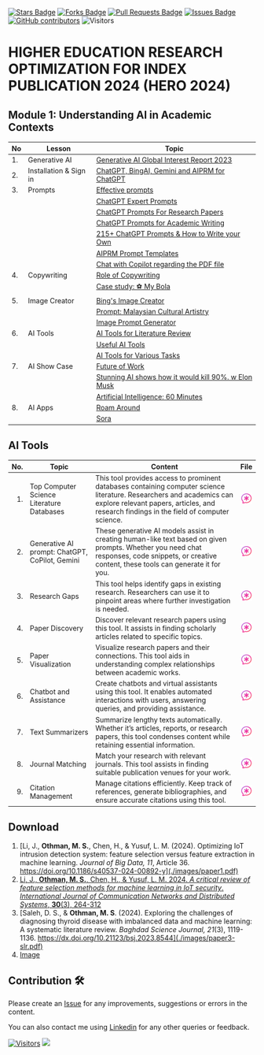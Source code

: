 <a href="https://github.com/drshahizan/ai-tools/stargazers"><img src="https://img.shields.io/github/stars/drshahizan/ai-tools" alt="Stars Badge"/></a>
<a href="https://github.com/drshahizan/ai-tools/network/members"><img src="https://img.shields.io/github/forks/drshahizan/ai-tools" alt="Forks Badge"/></a>
<a href="https://github.com/drshahizan/ai-tools"><img src="https://img.shields.io/github/issues-pr/drshahizan/ai-tools" alt="Pull Requests Badge"/></a>
<a href="https://github.com/drshahizan/ai-tools/issues"><img src="https://img.shields.io/github/issues/drshahizan/ai-tools" alt="Issues Badge"/></a>
<a href="https://github.com/drshahizan/ai-tools/graphs/contributors"><img alt="GitHub contributors" src="https://img.shields.io/github/contributors/drshahizan/ai-tools?color=2b9348"></a>
![Visitors](https://api.visitorbadge.io/api/visitors?path=https%3A%2F%2Fgithub.com%2Fdrshahizan%2Fai-tools&labelColor=%23d9e3f0&countColor=%23697689&style=flat)

# HIGHER EDUCATION RESEARCH OPTIMIZATION  FOR INDEX PUBLICATION 2024 (HERO 2024)

## Module 1: Understanding AI in Academic Contexts

| No | Lesson | Topic |
|--------|---------|---------|
| 1.| Generative AI|[Generative AI Global Interest Report 2023](https://www.electronicshub.org/generative-ai-global-interest-report-2023/)
| 2. | Installation & Sign in |[ChatGPT, BingAI, Gemini and AIPRM for ChatGPT](https://github.com/drshahizan/Generative-AI-Playground/blob/main/materials/signin.md)|
| 3. | Prompts | [Effective prompts](https://drshahizan.gitbook.io/copywriting-chatgpt/prompts/effective-prompts)|
|  |  | [ChatGPT Expert Prompts](https://github.com/drshahizan/Generative-AI-Playground/blob/main/materials/prompt.md)|
|  |  | [ChatGPT Prompts For Research Papers](https://github.com/drshahizan/Generative-AI-Playground/blob/main/materials/prompt_research.md)|
|  |  | [ChatGPT Prompts for Academic Writing](https://github.com/drshahizan/Generative-AI-Playground/blob/main/materials/prompt_academic.md)|
|  |  | [215+ ChatGPT Prompts & How to Write your Own](https://writesonic.com/blog/chatgpt-prompts)|
|  |  | [AIPRM Prompt Templates](https://drshahizan.gitbook.io/copywriting-chatgpt/prompts/aiprm-prompt-templates)|
|  |  | [Chat with Copilot regarding the PDF file](https://github.com/drshahizan/Generative-AI-Playground/blob/main/materials/copilot.md)|
| 4. | Copywriting| [Role of Copywriting](https://drshahizan.gitbook.io/copywriting-chatgpt/introduction-copywriting/role) |
|  | | [Case study: ⚽ My Bola](https://drshahizan.gitbook.io/copywriting-chatgpt/introduction-copywriting/case-study/copywriting) |
| 5. | Image Creator | [Bing's Image Creator](https://github.com/drshahizan/Generative-AI-Playground/blob/main/materials/bing_image.md) |
|  |  | [Prompt: Malaysian Cultural Artistry](https://github.com/drshahizan/Generative-AI-Playground/blob/main/materials/drawing.md) |
|  |  | [Image Prompt Generator](https://aivyx.com/bing-create-prompt-generator/) |
| 6. | AI Tools| [AI Tools for Literature Review](https://drshahizan.gitbook.io/ai-tools/) |
|  | | [Useful AI Tools](https://github.com/drshahizan/Generative-AI-Playground/blob/main/materials/aitools1.md) |
|||[AI Tools for Various Tasks](https://github.com/drshahizan/Generative-AI-Playground/blob/main/materials/aitools1.md)|
| 7. | AI Show Case | [Future of Work](https://github.com/drshahizan/Generative-AI-Playground/blob/main/images/Future%20of%20Work%20.pdf) |
|||[Stunning AI shows how it would kill 90%. w Elon Musk](https://youtu.be/J6Mdq3n6kgk?si=4G0k5-WNH55pBMhw)|
|||[Artificial Intelligence: 60 Minutes ](https://youtu.be/aZ5EsdnpLMI?si=3aEFdMyTnOWZTuCZ)|
| 8. | AI Apps| [Roam Around](https://www.roamaround.io/) |
|||[Sora](https://openai.com/sora)|


## AI Tools

| No. | Topic                                             | Content | File | 
|----: |----------------------------------------------------|------|------|
| 1.   | Top Computer Science Literature Databases | This tool provides access to prominent databases containing computer science literature. Researchers and academics can explore relevant papers, articles, and research findings in the field of computer science. | <a href="https://github.com/drshahizan/ai-tools/blob/main/materials/d2-LR.md" ><img src="./images/brave-ai.png" width="24px" height="24px" ></a> |
| 2.   | Generative AI prompt: ChatGPT, CoPilot, Gemini | These generative AI models assist in creating human-like text based on given prompts. Whether you need chat responses, code snippets, or creative content, these tools can generate it for you. |<a href="https://github.com/drshahizan/ai-tools/blob/main/materials/d1-genai.md" ><img src="./images/brave-ai.png" width="24px" height="24px" ></a> |
| 3.   | Research Gaps | This tool helps identify gaps in existing research. Researchers can use it to pinpoint areas where further investigation is needed. | <a href="https://github.com/drshahizan/ai-tools/blob/main/materials/d1-gaps.md" ><img src="./images/brave-ai.png" width="24px" height="24px" ></a> |
| 4.   | Paper Discovery | Discover relevant research papers using this tool. It assists in finding scholarly articles related to specific topics.| <a href="https://github.com/drshahizan/ai-tools/blob/main/materials/d2-ELR.md" ><img src="./images/brave-ai.png" width="24px" height="24px" ></a> |
| 5.   | Paper Visualization | Visualize research papers and their connections. This tool aids in understanding complex relationships between academic works.| <a href="https://github.com/drshahizan/ai-tools/blob/main/materials/s1-visualization.md" ><img src="./images/brave-ai.png" width="24px" height="24px" ></a> |
| 6.   | Chatbot and Assistance | Create chatbots and virtual assistants using this tool. It enables automated interactions with users, answering queries, and providing assistance.| <a href="https://github.com/drshahizan/ai-tools/blob/main/materials/s1-chatbot.md" ><img src="./images/brave-ai.png" width="24px" height="24px" ></a> |
| 7.   | Text Summarizers |Summarize lengthy texts automatically. Whether it’s articles, reports, or research papers, this tool condenses content while retaining essential information.| <a href="https://github.com/drshahizan/ai-tools/blob/main/materials/s1-summarizers.md" ><img src="./images/brave-ai.png" width="24px" height="24px" ></a> |
| 8.   | Journal Matching | Match your research with relevant journals. This tool assists in finding suitable publication venues for your work. | <a href="https://github.com/drshahizan/ai-tools/blob/main/materials/d3.md" ><img src="./images/brave-ai.png" width="24px" height="24px" ></a> |
| 9.   | Citation Management | Manage citations efficiently. Keep track of references, generate bibliographies, and ensure accurate citations using this tool. |<a href="https://github.com/drshahizan/ai-tools/blob/main/materials/s1-citation.md" ><img src="./images/brave-ai.png" width="24px" height="24px" ></a> |

## Download
1. [Li, J., **Othman, M. S.**, Chen, H., & Yusuf, L. M. (2024). Optimizing IoT intrusion detection system: feature selection versus feature extraction in machine learning. *Journal of Big Data, 11*, Article 36. https://doi.org/10.1186/s40537-024-00892-y](./images/paper1.pdf)
2. [Li, J., **Othman, M. S.**, Chen, H., & Yusuf, L. M. 2024. *A critical review of feature selection methods for machine learning in IoT security*. *International Journal of Communication Networks and Distributed Systems*, **30**(3), 264-312](./images/paper2-slr.pdf)
3. [Saleh, D. S., & **Othman, M. S**. (2024). Exploring the challenges of diagnosing thyroid disease with imbalanced data and machine learning: A systematic literature review. *Baghdad Science Journal, 21*(3), 1119-1136. https://dx.doi.org/10.21123/bsj.2023.8544](./images/paper3-slr.pdf)
4. [Image](./images/slr1img.png)
   

## Contribution 🛠️
Please create an [Issue](https://github.com/drshahizan/ai-tools/issues) for any improvements, suggestions or errors in the content.

You can also contact me using [Linkedin](https://www.linkedin.com/in/drshahizan/) for any other queries or feedback.

[![Visitors](https://api.visitorbadge.io/api/visitors?path=https%3A%2F%2Fgithub.com%2Fdrshahizan&labelColor=%23697689&countColor=%23555555&style=plastic)](https://visitorbadge.io/status?path=https%3A%2F%2Fgithub.com%2Fdrshahizan)
![](https://hit.yhype.me/github/profile?user_id=81284918)

